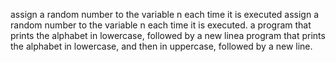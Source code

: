  assign a random number to the variable n each time it is executed
assign a random number to the variable n each time it is executed.
a program that prints the alphabet in lowercase, followed by a new linea program that prints the alphabet in lowercase, and then in uppercase, followed by a new line.



